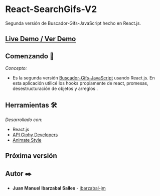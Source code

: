 # React-SearchGifs-V2
Segunda versión de Buscador-Gifs-JavaScript hecho en React.js.



## [Live Demo / Ver Demo](https://ibarzabal-jm.github.io/React-SearchGifs-V2/)  





## Comenzando 🚀

_Concepto:_

* Es la segunda versión [Buscador-Gifs-JavaScript](https://github.com/ibarzabal-jm/Buscador-Gifs-JavaScript) usando React.js. En esta aplicación utilicé los hooks propiamente de react, promesas, desestructuración de objetos y arreglos .


## Herramientas 🛠️

_Desarrollado con:_

* React.js
* [API Giphy Developers](https://developers.giphy.com/)
* [Animate Style](https://animate.style/)


## Próxima versión





## Autor ✒️


* **Juan Manuel Ibarzabal Salles** - [ibarzabal-jm](https://github.com/ibarzabal-jm)
